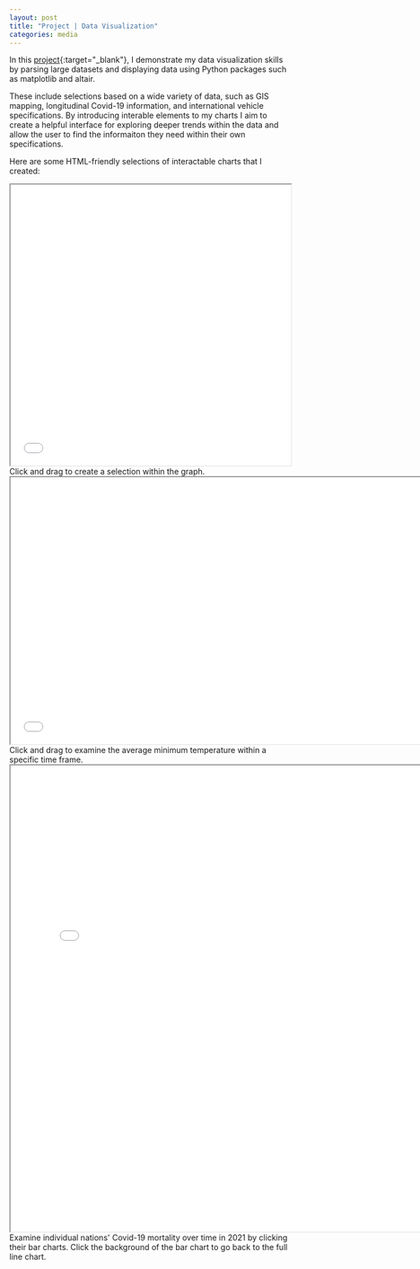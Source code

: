 ```yaml
---
layout: post
title: "Project | Data Visualization"
categories: media
---
```




In this [project](/assets/PortfolioDataViz.ipynb){:target="_blank"}, I demonstrate my data visualization skills by parsing large datasets and displaying data using Python packages such as matplotlib and altair.

These include selections based on a wide variety of data, such as GIS mapping, longitudinal Covid-19 information, and international vehicle specifications. By introducing interable elements to my charts I aim to create a helpful interface for exploring deeper trends within the data and allow the user to find the informaiton they need within their own specifications.

Here are some HTML-friendly selections of interactable charts that I created:

<iframe src="/assets/CarSelector.html" Height = "500" Width = "500" ></iframe>
Click and drag to create a selection within the graph.

<iframe src="/assets/WeatherChart.html" Height = "475" Width = "730" ></iframe>
Click and drag to examine the average minimum temperature within a specific time frame.

<iframe src="/assets/CovidChart.html" Height = "830" Width = "775" ></iframe>
Examine individual nations' Covid-19 mortality over time in 2021 by clicking their bar charts. Click the background of the bar chart to go back to the full line chart. 
